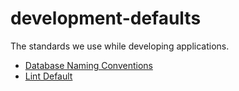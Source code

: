 # development-defaults
The standards we use while developing applications.

- [Database Naming Conventions](https://github.com/TRA-Information-Technologies/development-defaults/blob/master/Database%20Naming%20Conventions.md "Database Naming Conventions")
- [Lint Default](https://github.com/TRA-Information-Technologies/development-defaults/tree/master/lint-default "Lint Default")

